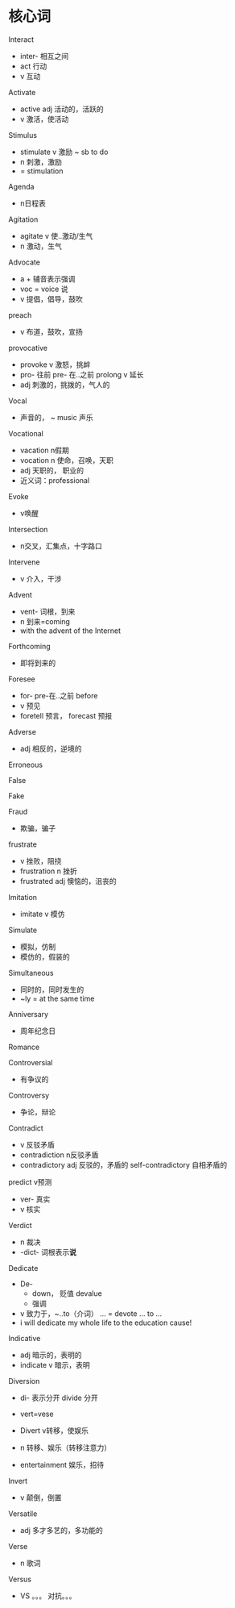 # 核心词

Interact

- inter- 相互之间
- act 行动
- v 互动

Activate

- active adj 活动的，活跃的
- v 激活，使活动

Stimulus

- stimulate v 激励  ~ sb to do
- n 刺激，激励
- = stimulation

Agenda

- n日程表

Agitation

- agitate v  使..激动/生气
- n 激动，生气

Advocate

- a + 辅音表示强调
- voc = voice 说
- v 提倡，倡导，鼓吹

preach

- v 布道，鼓吹，宣扬

provocative 

- provoke v 激怒，挑衅
- pro- 往前  pre- 在..之前  prolong v 延长
- adj 刺激的，挑拨的，气人的

Vocal

- 声音的， ~ music 声乐

Vocational

- vacation n假期
- vocation n 使命，召唤，天职
- adj 天职的， 职业的  
- 近义词：professional

Evoke

- v唤醒

Intersection

- n交叉，汇集点，十字路口

Intervene  

- v 介入，干涉

Advent

- vent- 词根，到来
- n 到来=coming
- with the advent of the Internet

Forthcoming

- 即将到来的

Foresee

- for- pre-在..之前 before 
- v 预见
- foretell  预言， forecast 预报

Adverse

- adj 相反的，逆境的

Erroneous

False

Fake

Fraud

- 欺骗，骗子

frustrate

- v 挫败，阻挠
- frustration n 挫折
- frustrated adj 懊恼的，沮丧的

Imitation

- imitate v 模仿

Simulate

- 模拟，仿制
- 模仿的，假装的

Simultaneous

- 同时的，同时发生的
- ~ly = at the same time

Anniversary

- 周年纪念日

Romance

Controversial

- 有争议的

Controversy

- 争论，辩论

Contradict

- v 反驳矛盾
- contradiction n反驳矛盾
- contradictory adj 反驳的，矛盾的 self-contradictory 自相矛盾的

predict v预测

 



- ver- 真实
- v 核实

Verdict

- n 裁决
- -dict- 词根表示**说**

Dedicate

- De-
  - down， 贬值 devalue
  - 强调
- v 致力于，~..to（介词） ... = devote ... to ...
- i will dedicate my whole life to the education cause!

Indicative

- adj  暗示的，表明的
- indicate v 暗示，表明

Diversion

- di- 表示分开  divide 分开
- vert=vese 
- Divert  v转移，使娱乐
- n 转移、娱乐（转移注意力）

- entertainment 娱乐，招待

Invert

- v 颠倒，倒置

Versatile

- adj 多才多艺的，多功能的

Verse

- n 歌词

Versus  

- VS 。。。 对抗。。。